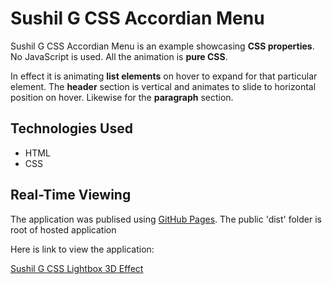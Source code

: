 # Sushil G CSS Accordian Menu

Sushil G CSS Accordian Menu is an example showcasing **CSS properties**. No JavaScript is used. All the animation is **pure CSS**.  

In effect it is animating **list elements** on hover to expand for that particular element.  The **header** section is vertical and animates to slide to horizontal position on hover.  Likewise for the **paragraph** section.      

## Technologies Used

- HTML
- CSS

## Real-Time Viewing

The application was publised using [GitHub Pages](https://pages.github.com/). The public 'dist' folder is root of hosted application

Here is link to view the application:

[Sushil G CSS Lightbox 3D Effect](https://susgupta.github.io/css_accordian_menu/index.html)